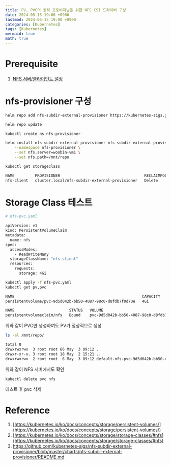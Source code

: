 ```yaml
---
title: PV, PVC의 동적 프로비저닝을 위한 NFS CSI 드라이버 구성
date: 2024-05-15 19:00 +0900
lastmod: 2024-05-15 19:00 +0900
categories: [Kubernetes]
tags: [Kubernetes]
mermaid: true
math: true
---
```


# Prerequisite

1. [NFS 서버/클라이언트 설정](https://woobni.github.io/posts/post240514/)

# nfs-provisioner 구성

```bash
helm repo add nfs-subdir-external-provisioner https://kubernetes-sigs.github.io/nfs-subdir-external-provisioner/

helm repo update
```

```bash
kubectl create ns nfs-provisioner

helm install nfs-subdir-external-provisioner nfs-subdir-external-provisioner/nfs-subdir-external-provisioner \
    --namespace nfs-provisioner \
    --set nfs.server=woobin-vm1 \
    --set nfs.path=/mnt/repo
```

```bash
kubectl get storageclass

NAME         PROVISIONER                                     RECLAIMPOLICY   VOLUMEBINDINGMODE   ALLOWVOLUMEEXPANSION   AGE
nfs-client   cluster.local/nfs-subdir-external-provisioner   Delete          Immediate           true                   42m
```

# Storage Class 테스트

```bash
# nfs-pvc.yaml

apiVersion: v1
kind: PersistentVolumeClaim
metadata:
  name: nfs
spec:
  accessModes:
    - ReadWriteMany
  storageClassName: "nfs-client"
  resources:
    requests:
      storage: 4Gi
```

```bash
kubectl apply -f nfs-pvc.yaml
kubectl get pv,pvc

NAME                                                        CAPACITY   ACCESS MODES   RECLAIM POLICY   STATUS   CLAIM         STORAGECLASS   REASON   AGE
persistentvolume/pvc-9d5d042b-bb50-4087-98c0-d8fdb7f0d70e   4Gi        RWX            Delete           Bound    default/nfs   nfs-client              62s

NAME                        STATUS   VOLUME                                     CAPACITY   ACCESS MODES   STORAGECLASS   AGE
persistentvolumeclaim/nfs   Bound    pvc-9d5d042b-bb50-4087-98c0-d8fdb7f0d70e   4Gi        RWX            nfs-client     63s
```

위와 같이 PVC만 생성하여도 PV가 정상적으로 생성

```bash
ls -al /mnt/repo/

total 0
drwxrwxrwx  3 root root 66 May  3 09:12 .
drwxr-xr-x. 3 root root 18 May  2 15:21 ..
drwxrwxrwx  2 root root  6 May  3 09:12 default-nfs-pvc-9d5d042b-bb50-4087-98c0-d8fdb7f0d70e
```

위와 같이 NFS 서버에서도 확인

```bash
kubectl delete pvc nfs
```

테스트 후 pvc 삭제

# Reference

1. [https://kubernetes.io/ko/docs/concepts/storage/persistent-volumes/](https://kubernetes.io/ko/docs/concepts/storage/persistent-volumes/)
2. [https://kubernetes.io/ko/docs/concepts/storage/storage-classes/#nfs](https://kubernetes.io/ko/docs/concepts/storage/storage-classes/#nfs)
3. https://github.com/kubernetes-sigs/nfs-subdir-external-provisioner/blob/master/charts/nfs-subdir-external-provisioner/README.md
